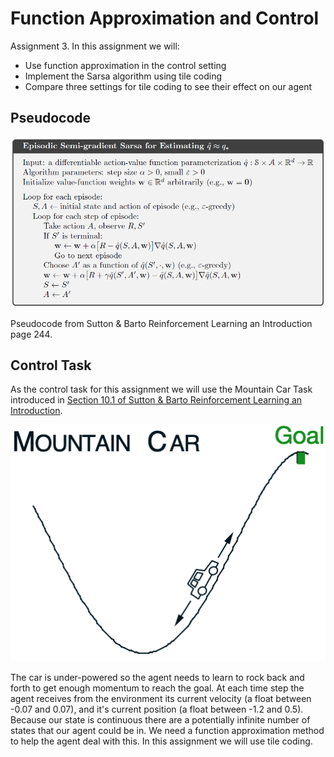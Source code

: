 # Function Approximation and Control

Assignment 3. In this assignment we will:

- Use function approximation in the control setting
- Implement the Sarsa algorithm using tile coding
- Compare three settings for tile coding to see their effect on our agent

## Pseudocode

![](episodic_semi_gradient_sarsa_for_q.png)

Pseudocode from Sutton & Barto Reinforcement Learning an Introduction page 244.

## Control Task

As the control task for this assignment we will use the Mountain Car Task introduced in [Section 10.1 of Sutton & Barto Reinforcement Learning an Introduction](http://www.incompleteideas.net/book/RLbook2018.pdf#page=267).

![](mountaincar.png)

The car is under-powered so the agent needs to learn to rock back and forth to get enough momentum to reach the goal. At each time step the agent receives from the environment its current velocity (a float between -0.07 and 0.07), and it's current position (a float between -1.2 and 0.5). Because our state is continuous there are a potentially infinite number of states that our agent could be in. We need a function approximation method to help the agent deal with this. In this assignment we will use tile coding.